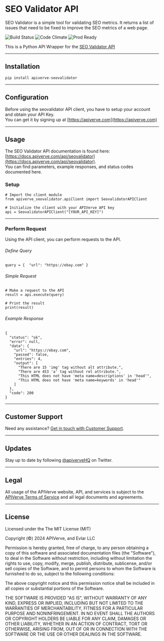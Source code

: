SEO Validator API
============

SEO Validator is a simple tool for validating SEO metrics. It returns a list of issues that need to be fixed to improve the SEO metrics of a web page.

![Build Status](https://img.shields.io/badge/build-passing-green)
![Code Climate](https://img.shields.io/badge/maintainability-B-purple)
![Prod Ready](https://img.shields.io/badge/production-ready-blue)

This is a Python API Wrapper for the [SEO Validator API](https://apiverve.com/marketplace/api/seovalidator)

---

## Installation
	pip install apiverve-seovalidator

---

## Configuration

Before using the seovalidator API client, you have to setup your account and obtain your API Key.  
You can get it by signing up at [https://apiverve.com](https://apiverve.com)

---

## Usage

The SEO Validator API documentation is found here: [https://docs.apiverve.com/api/seovalidator](https://docs.apiverve.com/api/seovalidator).  
You can find parameters, example responses, and status codes documented here.

### Setup

```
# Import the client module
from apiverve_seovalidator.apiClient import SeovalidatorAPIClient

# Initialize the client with your APIVerve API key
api = SeovalidatorAPIClient("[YOUR_API_KEY]")
```

---


### Perform Request
Using the API client, you can perform requests to the API.

###### Define Query

```
query = {  "url": "https://ebay.com" }
```

###### Simple Request

```
# Make a request to the API
result = api.execute(query)

# Print the result
print(result)
```

###### Example Response

```
{
  "status": "ok",
  "error": null,
  "data": {
    "url": "https://ebay.com",
    "passed": false,
    "entries": 4,
    "output": [
      "There are 15 'img' tag without alt attribute.",
      "There are 453 'a' tag without rel attribute.",
      "This HTML does not have 'meta name=descriptions' in 'head'",
      "This HTML does not have 'meta name=keywords' in 'head'"
    ]
  },
  "code": 200
}
```

---

## Customer Support

Need any assistance? [Get in touch with Customer Support](https://apiverve.com/contact).

---

## Updates
Stay up to date by following [@apiverveHQ](https://twitter.com/apiverveHQ) on Twitter.

---

## Legal

All usage of the APIVerve website, API, and services is subject to the [APIVerve Terms of Service](https://apiverve.com/terms) and all legal documents and agreements.

---

## License
Licensed under the The MIT License (MIT)

Copyright (&copy;) 2024 APIVerve, and Evlar LLC

Permission is hereby granted, free of charge, to any person obtaining a copy of this software and associated documentation files (the "Software"), to deal in the Software without restriction, including without limitation the rights to use, copy, modify, merge, publish, distribute, sublicense, and/or sell copies of the Software, and to permit persons to whom the Software is furnished to do so, subject to the following conditions:

The above copyright notice and this permission notice shall be included in all copies or substantial portions of the Software.

THE SOFTWARE IS PROVIDED "AS IS", WITHOUT WARRANTY OF ANY KIND, EXPRESS OR IMPLIED, INCLUDING BUT NOT LIMITED TO THE WARRANTIES OF MERCHANTABILITY, FITNESS FOR A PARTICULAR PURPOSE AND NONINFRINGEMENT. IN NO EVENT SHALL THE AUTHORS OR COPYRIGHT HOLDERS BE LIABLE FOR ANY CLAIM, DAMAGES OR OTHER LIABILITY, WHETHER IN AN ACTION OF CONTRACT, TORT OR OTHERWISE, ARISING FROM, OUT OF OR IN CONNECTION WITH THE SOFTWARE OR THE USE OR OTHER DEALINGS IN THE SOFTWARE.